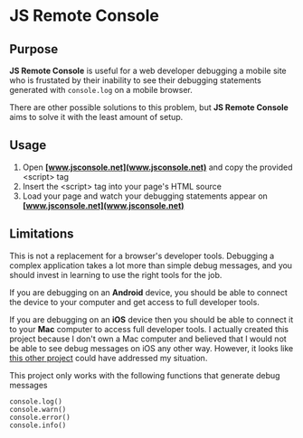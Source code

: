 # JS Remote Console

## Purpose
__JS Remote Console__ is useful for a web developer debugging a mobile site who is frustated by their inability to see their debugging statements generated with `console.log` on a mobile browser.

There are other possible solutions to this problem, but __JS Remote Console__ aims to solve it with the least amount of setup.


## Usage
1. Open __[www.jsconsole.net](www.jsconsole.net)__ and copy the provided &lt;script&gt; tag 
2. Insert the &lt;script&gt; tag into your page's HTML source
3. Load your page and watch your debugging statements appear on __[www.jsconsole.net](www.jsconsole.net)__


## 

## Limitations
This is not a replacement for a browser's developer tools. Debugging a complex application takes a lot more than simple debug messages, and you should invest in learning to use the right tools for the job.

If you are debugging on an __Android__ device, you should be able to connect the device to your computer and get access to full developer tools.

If you are debugging on an __iOS__ device then you should be able to connect it to your __Mac__ computer to access full developer tools. I actually created this project because I don't own a Mac computer and believed that I would not be able to see debug messages on iOS any other way. However, it looks like [this other project](https://github.com/RemoteDebug/remotedebug-ios-webkit-adapter) could have addressed my situation.

This project only works with the following functions that generate debug messages
```
console.log()
console.warn()
console.error()
console.info()
``` 